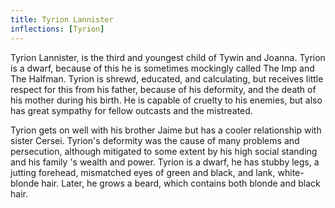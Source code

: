 ```yaml
---
title: Tyrion Lannister
inflections: [Tyrion]
---
```


Tyrion Lannister, is the third and youngest child of Tywin and Joanna. Tyrion is a dwarf, because of this he is sometimes mockingly called The Imp and The Halfman. Tyrion is shrewd, educated, and calculating, but receives little respect for this from his father, because of his deformity, and the death of his mother during his birth. He is capable of cruelty to his enemies, but also has great sympathy for fellow outcasts and the mistreated.

Tyrion gets on well with his brother Jaime but has a cooler relationship with sister Cersei. Tyrion's deformity was the cause of many problems and persecution, although mitigated to some extent by his high social standing and his family 's wealth and power. Tyrion is a dwarf, he has stubby legs, a jutting forehead, mismatched eyes of green and black, and lank, white-blonde hair. Later, he grows a beard, which contains both blonde and black hair. 


